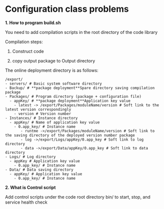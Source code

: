 # Configuration class problems

**1. How to program build.sh**

You need to add compilation scripts in the root directory of the code library

Compilation steps: 

1) Construct code 

2) copy output package to Output directory 

The online deployment directory is as follows:
```
/export/ 
- servers/ # Basic system software directory 
- Backup/ # **package deployment**Spare directory saving compilation package 
- Packages/ # Program directory (package + configuration file) 
  - appKey/ # **package deployment**Application key value 
    - latest -> /export/Packages/moduleName/version # Soft link to the latest version correspondingly 
    - version # Version number 
- Instances/ # Instance directory 
  - appKey/ # Name of application key value 
    - 0.app_key/ # Instance name 
       - runtme ->/export/Packages/moduleName/version # Soft link to the saving directory of the deployed version number package 
       - log ->/export/Logs/appKey/0.app_key # Soft link to log directory 
       - data ->/export/Data/appKey/0.app_key # Soft link to data directory 
- Logs/ # Log directory 
  - appKey # Application key value 
    - 0.app_key/ # Instance name 
- Data/ # Data saving directory 
  - appKey/ # Application key value 
    - 0.app_key/ # Instance name
```


**2. What is Control script**

Add control scripts under the code root directory bin/ to start, stop, and service health check 

